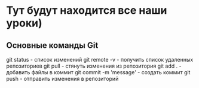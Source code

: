 # Тут будут находится все наши уроки)

## Основные команды Git ##

git status - список изменений
git remote -v - получить список удаленных репозиториев
git pull - стянуть изменения из репозитория
git add . - добавить файлы в коммит
git commit -m 'message' - создать коммит
git push - отправить изменения в репозиторий
